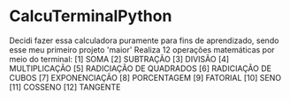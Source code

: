 # CalcuTerminalPython
Decidi fazer essa calculadora puramente para fins de aprendizado, sendo esse meu primeiro projeto 'maior'
Realiza 12 operações matemáticas por meio do terminal:
[1] SOMA
[2] SUBTRAÇÃO
[3] DIVISÃO
[4] MULTIPLICAÇÃO
[5] RADICIAÇÃO DE QUADRADOS
[6] RADICIAÇÃO DE CUBOS
[7] EXPONENCIAÇÃO
[8] PORCENTAGEM
[9] FATORIAL
[10] SENO
[11] COSSENO
[12] TANGENTE
